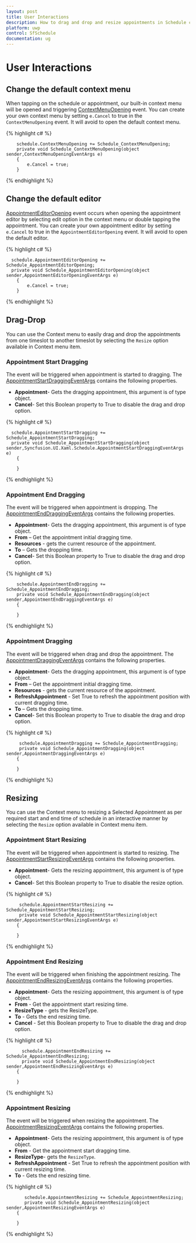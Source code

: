 ```yaml
---
layout: post
title: User Interactions
description: How to drag and drop and resize appointments in Schedule control.
platform: uwp
control: SfSchedule
documentation: ug
---
```


# User Interactions

## Change the default context menu
When tapping on the schedule or appointment, our built-in context menu will be opened and triggering [ContextMenuOpening](https://help.syncfusion.com/cr/cref_files/uwp/sfschedule/frlrfSyncfusionUIXamlScheduleSfScheduleClassContextMenuOpeningTopic.html) event. You can create your own context menu by setting `e.Cancel` to true in the `ContextMenuOpening` event. It will avoid to open the default context menu. 


{% highlight c# %} 

        schedule.ContextMenuOpening += Schedule_ContextMenuOpening;
        private void Schedule_ContextMenuOpening(object sender,ContextMenuOpeningEventArgs e)
        {
            e.Cancel = true;
        }

{% endhighlight %}   


## Change the default editor
[AppointmentEditorOpening](https://help.syncfusion.com/cr/cref_files/uwp/sfschedule/frlrfSyncfusionUIXamlScheduleSfScheduleClassAppointmentEditorOpeningTopic.html) event occurs when opening the appointment editor by selecting edit option in the context menu or double tapping the appointment. You can create your own appointment editor by setting `e.Cancel` to true in the `AppointmentEditorOpening` event. It will avoid to open the default editor. 

{% highlight c# %} 

      schedule.AppointmentEditorOpening += Schedule_AppointmentEditorOpening;
      private void Schedule_AppointmentEditorOpening(object sender,AppointmentEditorOpeningEventArgs e)
        {
            e.Cancel = true;
        }

{% endhighlight %}   


## Drag-Drop
You can use the Context menu to easily drag and drop the appointments from one timeslot to another timeslot by selecting the `Resize` option available in Context menu item.

### Appointment Start Dragging

The event will be triggered when appointment is started to dragging. The [AppointmentStartDraggingEventArgs](https://help.syncfusion.com/cr/cref_files/uwp/sfschedule/index.html#frlrfSyncfusionUIXamlScheduleAppointmentStartDraggingEventArgsClassTopic.html) contains the following properties.

*	**Appointment**- Gets the dragging appointment, this argument is of type object.
*	**Cancel**- Set this Boolean property to True to disable the drag and drop option.


{% highlight c# %} 

      schedule.AppointmentStartDragging += Schedule_AppointmentStartDragging;
      private void Schedule_AppointmentStartDragging(object sender,Syncfusion.UI.Xaml.Schedule.AppointmentStartDraggingEventArgs e)
        {
        
        }

{% endhighlight %}   


### Appointment End Dragging

The event will be triggered when appointment is dropping. The [AppointmentEndDraggingEventArgs](https://help.syncfusion.com/cr/cref_files/uwp/sfschedule/index.html#frlrfSyncfusionUIXamlScheduleAppointmentEndDraggingEventArgsClassTopic.html) contains the following properties.

*	**Appointment**- Gets the dragging appointment, this argument is of type object.
*	**From** – Get the appointment initial dragging time.
*	**Resources** - gets the current resource of the appointment.
*	**To** – Gets the dropping time.
*	**Cancel**- Set this Boolean property to True to disable the drag and drop option.


{% highlight c# %} 

        schedule.AppointmentEndDragging += Schedule_AppointmentEndDragging;
        private void Schedule_AppointmentEndDragging(object sender,AppointmentEndDraggingEventArgs e)
        {
        
        }

{% endhighlight %}   


### Appointment Dragging

The event will be triggered when drag and drop the appointment. The [AppointmentDraggingEventArgs](https://help.syncfusion.com/cr/cref_files/uwp/sfschedule/frlrfSyncfusionUIXamlScheduleAppointmentDraggingEventArgsClassTopic.html) contains the following properties.

*	**Appointment**- Gets the dragging appointment, this argument is of type object.
*	**From** – Get the appointment initial dragging time.
*	**Resources** - gets the current resource of the appointment.
*	**RefreshAppointment** - Set True to refresh the appointment position with current dragging time.
*	**To** – Gets the dropping time.
*	**Cancel**- Set this Boolean property to True to disable the drag and drop option.


{% highlight c# %} 

         schedule.AppointmentDragging += Schedule_AppointmentDragging;
         private void Schedule_AppointmentDragging(object sender,AppointmentDraggingEventArgs e)
        {
       
        }

{% endhighlight %}   


## Resizing
You can use the Context menu to resizing a Selected Appointment as per required start and end time of schedule in an interactive manner by selecting the `Resize` option available in Context menu item.

### Appointment Start Resizing

The event will be triggered when appointment is started to resizing. The [AppointmentStartResizingEventArgs](https://help.syncfusion.com/cr/cref_files/uwp/sfschedule/frlrfSyncfusionUIXamlScheduleAppointmentStartResizingEventArgsClassTopic.html) contains the following properties.

*	**Appointment**- Gets the resizing appointment, this argument is of type object.
*	**Cancel**- Set this Boolean property to True to disable the resize option.


{% highlight c# %} 

         schedule.AppointmentStartResizing += Schedule_AppointmentStartResizing;
         private void Schedule_AppointmentStartResizing(object sender,AppointmentStartResizingEventArgs e)
        {
          
        }

{% endhighlight %}   


### Appointment End Resizing

The event will be triggered when finishing the appointment resizing. The [AppointmentEndResizingEventArgs]() contains the following properties.

*	**Appointment**- Gets the resizing appointment, this argument is of type object.
*	**From** - Get the appointment start resizing time.
*	**ResizeType** - gets the ResizeType.
*	**To** - Gets the end resizing time.
*	**Cancel** - Set this Boolean property to True to disable the drag and drop option.


{% highlight c# %} 

          schedule.AppointmentEndResizing += Schedule_AppointmentEndResizing;
          private void Schedule_AppointmentEndResizing(object sender,AppointmentEndResizingEventArgs e)
        {
          
        }

{% endhighlight %}   


### Appointment Resizing

The event will be triggered when resizing the appointment. The [AppointmentResizingEventArgs](https://help.syncfusion.com/cr/cref_files/uwp/sfschedule/frlrfSyncfusionUIXamlScheduleAppointmentResizingEventArgsClassTopic.html) contains the following properties.

*	**Appointment**- Gets the resizing appointment, this argument is of type object.
*	**From** - Get the appointment start dragging time.
*	**ResizeType**- gets the `ResizeType`.
*	**RefreshAppointment** - Set True to refresh the appointment position with current resizing time.
*	**To** - Gets the end resizing time.

{% highlight c# %} 

           schedule.AppointmentResizing += Schedule_AppointmentResizing;
           private void Schedule_AppointmentResizing(object sender,AppointmentResizingEventArgs e)
        {
          
        }

{% endhighlight %}